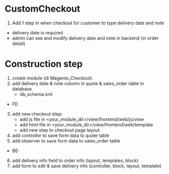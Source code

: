 # CustomCheckout

1. Add 1 step in when checkout for customer to type delivery date and note
- delivery date is required
- admin can see and modify delivery date and note in backend (in order detail)

# Construction step
1. create module (di Magento_Checkout)
2. add delivery date & note column in quote & sales_order table in database
    - db_schema.xml

* FE:
3. add new checkout step:
    - add js file in <your_module_dir>/view/frontend/web/js/view
    - add html file in <your_module_dir>/view/frontend/web/template
    - add new step to checkout page layout
4. add controller to save form data to quote table
5. add observer to save form data to sales_order table

* BE:
6. add delivery info field to order info (layout, templates, block)
7. add form to edit & save delivery info (controller, block, layout, template)